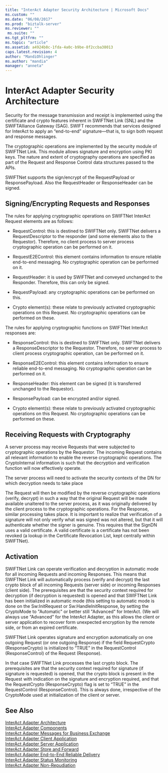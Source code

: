 ```yaml
---
title: "InterAct Adapter Security Architecture | Microsoft Docs"
ms.custom: ""
ms.date: "06/08/2017"
ms.prod: "biztalk-server"
ms.reviewer: ""
 ms.suite: ""
ms.tgt_pltfrm: ""
ms.topic: "article"
ms.assetid: a4924b8c-1fda-4a0c-b9be-8f2ccba38013
caps.latest.revision: 4
author: "MandiOhlinger"
ms.author: "mandia"
manager: "anneta"
---
```

# InterAct Adapter Security Architecture
Security for the message transmission and receipt is implemented using the certificate and crypto features inherent in SWIFTNet Link (SNL) and the SWIFTAlliance Gateway (SAG). SWIFT recommends that services designed for InterAct to apply an “end-to-end” signature—that is, to sign both request and response messages.  
  
 The cryptographic operations are implemented by the security module of SWIFTNet Link. This module allows signature and encryption using PKI keys. The nature and extent of cryptography operations are specified as part of the Request and Response Control data structures passed to the APIs.  
  
 SWIFTNet supports the sign/encrypt of the RequestPayload or ResponsePayload. Also the RequestHeader or ResponseHeader can be signed.  
  
## Signing/Encrypting Requests and Responses  
 The rules for applying cryptographic operations on SWIFTNet InterAct Request elements are as follows:  
  
-   RequestControl: this is destined to SWIFTNet only. SWIFTNet delivers a RequestDescriptor to the responder (and some elements also to the Requestor). Therefore, no client process to server process cryptographic operation can be performed on it.  
  
-   RequestE2EControl: this element contains information to ensure reliable end-to-end messaging. No cryptographic operation can be performed on it.  
  
-   RequestHeader: it is used by SWIFTNet and conveyed unchanged to the Responder. Therefore, this can only be signed.  
  
-   RequestPayload: any cryptographic operations can be performed on this.  
  
-   Crypto element(s): these relate to previously activated cryptographic operations on this Request. No cryptographic operations can be performed on these.  
  
 The rules for applying cryptographic functions on SWIFTNet InterAct responses are:  
  
-   ResponseControl: this is destined to SWIFTNet only. SWIFTNet delivers a ResponseDescriptor to the Requestor. Therefore, no server process to client process cryptographic operation, can be performed on it.  
  
-   ResponseE2EControl: this element contains information to ensure reliable end-to-end messaging. No cryptographic operation can be performed on it.  
  
-   ResponseHeader: this element can be signed (it is transferred unchanged to the Requestor).  
  
-   ResponsePayload: can be encrypted and/or signed.  
  
-   Crypto element(s): these relate to previously activated cryptographic operations on this Request. No cryptographic operations can be performed on these.  
  
## Receiving Requests with Cryptography  
 A server process may receive Requests that were subjected to cryptographic operations by the Requestor. The incoming Request contains all relevant information to enable the reverse cryptographic operations. The CryptoInternal information is such that the decryption and verification function will now effectively operate.  
  
 The server process will need to activate the security contexts of the DN for which decryption needs to take place  
  
 The Request will then be modified by the reverse cryptographic operations (verify, decrypt) in such a way that the original Request will be made available unaltered to the server process, as it was originally delivered by the client process to the cryptographic operations. For the Response, similar processing takes place. It is important to realize that verification of a signature will not only verify what was signed was not altered, but that it will authenticate whether the signer is genuine. This requires that the SignDN uses a valid certificate. A valid certificate is a certificate has not been revoked (a lookup in the Certificate Revocation List, kept centrally within SWIFTNet).  
  
## Activation  
 SWIFTNet Link can operate verification and decryption in automatic mode for all incoming Requests and incoming Responses. This means that SWIFTNet Link will automatically process (verify and decrypt) the last crypto block of all incoming Requests (server side) or incoming Responses (client side). The prerequisites are that the security context required for decryption (if decryption is requested) is opened and that SWIFTNet Link has been initialized in automatic mode (this setting to automatic mode is done on the Sw:InitRequest or Sw:HandleInitResponse, by setting the CryptoMode to "Automatic" or better still "Advanced" for InterAct. (We will always use “Advanced” for the InterAct Adapter, as this allows the client or server application to recover form unexpected encryption by the remote side, or from an expired certificate.  
  
 SWIFTNet Link operates signature and encryption automatically on one outgoing Request (or one outgoing Response) if the field RequestCrypto (ResponseCrypto) is initialized to “TRUE” in the RequestControl (ResponseControl) of the Request (Response).  
  
 In that case SWIFTNet Link processes the last crypto block. The prerequisites are that the security context required for signature (if signature is requested) is opened, that the crypto block is present in the Request with indication on the signature and encryption required, and that the RequestCrypto (ResponseCrypto) flag is set to “TRUE” in the RequestControl (ResponseControl). This is always done, irrespective of the CryptoMode used at initialization of the client or server.  
  
## See Also  
 [InterAct Adapter Architecture](../../adapters-and-accelerators/fileact-interact/interact-adapter-architecture.md)   
 [InterAct Adapter Components](../../adapters-and-accelerators/fileact-interact/interact-adapter-components.md)   
 [InterAct Adapter Messages for Business Exchange](../../adapters-and-accelerators/fileact-interact/interact-adapter-messages-for-business-exchange.md)   
 [InterAct Adapter Client Application](../../adapters-and-accelerators/fileact-interact/interact-adapter-client-application.md)   
 [InterAct Adapter Server Application](../../adapters-and-accelerators/fileact-interact/interact-adapter-server-application.md)   
 [InterAct Adapter Store and Forward](../../adapters-and-accelerators/fileact-interact/interact-adapter-store-and-forward.md)   
 [InterAct Adapter End-to-End Reliable Delivery](../../adapters-and-accelerators/fileact-interact/interact-adapter-end-to-end-reliable-delivery.md)   
 [InterAct Adapter Status Monitoring](../../adapters-and-accelerators/fileact-interact/interact-adapter-status-monitoring.md)   
 [InterAct Adapter Non-Repudiation](../../adapters-and-accelerators/fileact-interact/interact-adapter-non-repudiation.md)